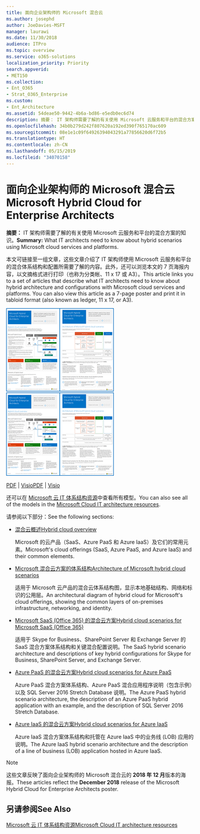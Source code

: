 ```yaml
---
title: 面向企业架构师的 Microsoft 混合云
ms.author: josephd
author: JoeDavies-MSFT
manager: laurawi
ms.date: 11/30/2018
audience: ITPro
ms.topic: overview
ms.service: o365-solutions
localization_priority: Priority
search.appverid:
- MET150
ms.collection:
- Ent_O365
- Strat_O365_Enterprise
ms.custom:
- Ent_Architecture
ms.assetid: 54deae50-9442-4b6a-bd86-e5edb0ec6d74
description: 摘要： IT 架构师需要了解的有关使用 Microsoft 云服务和平台的混合方案的知识。
ms.openlocfilehash: 34b0b279d242f807620a192ed390f765170ac609
ms.sourcegitcommit: 08e1e1c09f64926394043291a77856620d6f72b5
ms.translationtype: HT
ms.contentlocale: zh-CN
ms.lasthandoff: 05/15/2019
ms.locfileid: "34070158"
---
```

# <a name="microsoft-hybrid-cloud-for-enterprise-architects"></a><span data-ttu-id="6f8d8-103">面向企业架构师的 Microsoft 混合云</span><span class="sxs-lookup"><span data-stu-id="6f8d8-103">Microsoft Hybrid Cloud for Enterprise Architects</span></span>

 <span data-ttu-id="6f8d8-104">**摘要：** IT 架构师需要了解的有关使用 Microsoft 云服务和平台的混合方案的知识。</span><span class="sxs-lookup"><span data-stu-id="6f8d8-104">**Summary:** What IT architects need to know about hybrid scenarios using Microsoft cloud services and platforms.</span></span>
  
<span data-ttu-id="6f8d8-p101">本文可链接至一组文章，这些文章介绍了 IT 架构师使用 Microsoft 云服务和平台的混合体系结构和配置所需要了解的内容。此外，还可以浏览本文的 7 页海报内容，以文摘格式进行打印（也称为分类帐、11 x 17 或 A3）。</span><span class="sxs-lookup"><span data-stu-id="6f8d8-p101">This article links you to a set of articles that describe what IT architects need to know about hybrid architecture and configurations with Microsoft cloud services and platforms. You can also view this article as a 7-page poster and print it in tabloid format (also known as ledger, 11 x 17, or A3).</span></span>
  
<span data-ttu-id="6f8d8-107">[![Microsoft 混合云模型的缩略图](media/Hybrid-Poster/Hybrid-Cloud-Thumbnail.png)](https://www.microsoft.com/download/details.aspx?id=54424
)</span><span class="sxs-lookup"><span data-stu-id="6f8d8-107">[![Thumb image for the Microsoft hybrid cloud model](media/Hybrid-Poster/Hybrid-Cloud-Thumbnail.png)](https://www.microsoft.com/download/details.aspx?id=54424
)</span></span>
  
<span data-ttu-id="6f8d8-108">[PDF](https://go.microsoft.com/fwlink/p/?linkid=842082) | [Visio](https://go.microsoft.com/fwlink/p/?linkid=842083)</span><span class="sxs-lookup"><span data-stu-id="6f8d8-108">[PDF](https://go.microsoft.com/fwlink/p/?linkid=842082) | [Visio](https://go.microsoft.com/fwlink/p/?linkid=842083)</span></span>
  
<span data-ttu-id="6f8d8-109">还可以在 [Microsoft 云 IT 体系结构资源](microsoft-cloud-it-architecture-resources.md)中查看所有模型。</span><span class="sxs-lookup"><span data-stu-id="6f8d8-109">You can also see all of the models in the [Microsoft Cloud IT architecture resources](microsoft-cloud-it-architecture-resources.md).</span></span>
  
<span data-ttu-id="6f8d8-110">请参阅以下部分：</span><span class="sxs-lookup"><span data-stu-id="6f8d8-110">See the following sections:</span></span>
  
- [<span data-ttu-id="6f8d8-111">混合云概述</span><span class="sxs-lookup"><span data-stu-id="6f8d8-111">Hybrid cloud overview</span></span>](hybrid-cloud-overview.md)
    
    <span data-ttu-id="6f8d8-112">Microsoft 的云产品（SaaS、Azure PaaS 和 Azure IaaS）及它们的常用元素。</span><span class="sxs-lookup"><span data-stu-id="6f8d8-112">Microsoft's cloud offerings (SaaS, Azure PaaS, and Azure IaaS) and their common elements.</span></span>
    
- [<span data-ttu-id="6f8d8-113">Microsoft 混合云方案的体系结构</span><span class="sxs-lookup"><span data-stu-id="6f8d8-113">Architecture of Microsoft hybrid cloud scenarios</span></span>](architecture-of-microsoft-hybrid-cloud-scenarios.md)
    
    <span data-ttu-id="6f8d8-114">适用于 Microsoft 云产品的混合云体系结构图，显示本地基础结构、网络和标识的公用层。</span><span class="sxs-lookup"><span data-stu-id="6f8d8-114">An architectural diagram of hybrid cloud for Microsoft's cloud offerings, showing the common layers of on-premises infrastructure, networking, and identity.</span></span>
    
- [<span data-ttu-id="6f8d8-115">Microsoft SaaS (Office 365) 的混合云方案</span><span class="sxs-lookup"><span data-stu-id="6f8d8-115">Hybrid cloud scenarios for Microsoft SaaS (Office 365)</span></span>](hybrid-cloud-scenarios-for-microsoft-saas-office-365.md)
    
    <span data-ttu-id="6f8d8-116">适用于 Skype for Business、SharePoint Server 和 Exchange Server 的 SaaS 混合方案体系结构和关键混合配置说明。</span><span class="sxs-lookup"><span data-stu-id="6f8d8-116">The SaaS hybrid scenario architecture and descriptions of key hybrid configurations for Skype for Business, SharePoint Server, and Exchange Server.</span></span>
    
- [<span data-ttu-id="6f8d8-117">Azure PaaS 的混合云方案</span><span class="sxs-lookup"><span data-stu-id="6f8d8-117">Hybrid cloud scenarios for Azure PaaS</span></span>](hybrid-cloud-scenarios-for-azure-paas.md)
    
    <span data-ttu-id="6f8d8-118">Azure PaaS 混合方案体系结构、Azure PaaS 混合应用程序说明（包含示例）以及 SQL Server 2016 Stretch Database 说明。</span><span class="sxs-lookup"><span data-stu-id="6f8d8-118">The Azure PaaS hybrid scenario architecture, the description of an Azure PaaS hybrid application with an example, and the description of SQL Server 2016 Stretch Database.</span></span>
    
- [<span data-ttu-id="6f8d8-119">Azure IaaS 的混合云方案</span><span class="sxs-lookup"><span data-stu-id="6f8d8-119">Hybrid cloud scenarios for Azure IaaS</span></span>](hybrid-cloud-scenarios-for-azure-iaas.md)
    
    <span data-ttu-id="6f8d8-120">Azure IaaS 混合方案体系结构和托管在 Azure IaaS 中的业务线 (LOB) 应用的说明。</span><span class="sxs-lookup"><span data-stu-id="6f8d8-120">The Azure IaaS hybrid scenario architecture and the description of a line of business (LOB) application hosted in Azure IaaS.</span></span>
    
> [!NOTE]
> <span data-ttu-id="6f8d8-121">这些文章反映了面向企业架构师的 Microsoft 混合云的 **2018 年 12 月**版本的海报。</span><span class="sxs-lookup"><span data-stu-id="6f8d8-121">These articles reflect the **December 2018** release of the Microsoft Hybrid Cloud for Enterprise Architects poster.</span></span>
  
## <a name="see-also"></a><span data-ttu-id="6f8d8-122">另请参阅</span><span class="sxs-lookup"><span data-stu-id="6f8d8-122">See Also</span></span>

[<span data-ttu-id="6f8d8-123">Microsoft 云 IT 体系结构资源</span><span class="sxs-lookup"><span data-stu-id="6f8d8-123">Microsoft Cloud IT architecture resources</span></span>](microsoft-cloud-it-architecture-resources.md)

